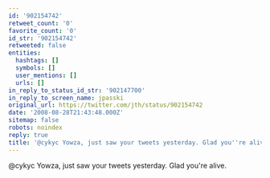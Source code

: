 ```yaml
---
id: '902154742'
retweet_count: '0'
favorite_count: '0'
id_str: '902154742'
retweeted: false
entities:
  hashtags: []
  symbols: []
  user_mentions: []
  urls: []
in_reply_to_status_id_str: '902147700'
in_reply_to_screen_name: jpasski
original_url: https://twitter.com/jth/status/902154742
date: '2008-08-28T21:43:48.000Z'
sitemap: false
robots: noindex
reply: true
title: '@cykyc Yowza, just saw your tweets yesterday. Glad you''re alive.'
---
```


@cykyc Yowza, just saw your tweets yesterday. Glad you're alive.
